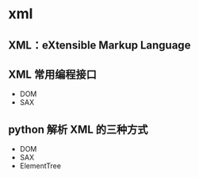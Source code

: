 # xml

## XML：e**X**tensible **M**arkup **L**anguage

## XML 常用编程接口

- DOM
- SAX

## python 解析 XML 的三种方式

- DOM
- SAX
- ElementTree